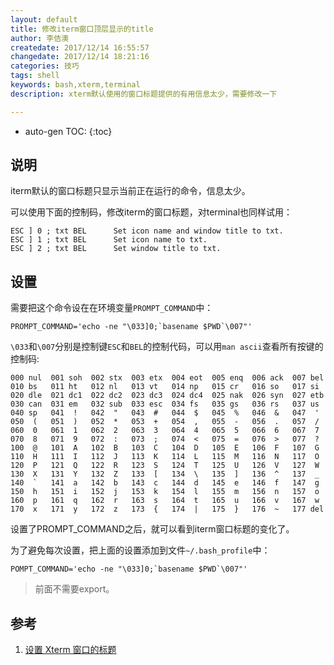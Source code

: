 ```yaml
---
layout: default
title: 修改iterm窗口顶层显示的title
author: 李佶澳
createdate: 2017/12/14 16:55:57
changedate: 2017/12/14 18:21:16
categories: 技巧
tags: shell
keywords: bash,xterm,terminal
description: xterm默认使用的窗口标题提供的有用信息太少，需要修改一下

---
```


* auto-gen TOC:
{:toc}

## 说明

iterm默认的窗口标题只显示当前正在运行的命令，信息太少。

可以使用下面的控制码，修改iterm的窗口标题，对terminal也同样试用：

	ESC ] 0 ; txt BEL      Set icon name and window title to txt.
	ESC ] 1 ; txt BEL      Set icon name to txt.
	ESC ] 2 ; txt BEL      Set window title to txt.

## 设置

需要把这个命令设在在环境变量`PROMPT_COMMAND`中：

	PROMPT_COMMAND='echo -ne "\033]0;`basename $PWD`\007"'

`\033`和`\007`分别是控制键`ESC`和`BEL`的控制代码，可以用`man ascii`查看所有按键的控制码:

	000 nul  001 soh  002 stx  003 etx  004 eot  005 enq  006 ack  007 bel
	010 bs   011 ht   012 nl   013 vt   014 np   015 cr   016 so   017 si
	020 dle  021 dc1  022 dc2  023 dc3  024 dc4  025 nak  026 syn  027 etb
	030 can  031 em   032 sub  033 esc  034 fs   035 gs   036 rs   037 us
	040 sp   041  !   042  "   043  #   044  $   045  %   046  &   047  '
	050  (   051  )   052  *   053  +   054  ,   055  -   056  .   057  /
	060  0   061  1   062  2   063  3   064  4   065  5   066  6   067  7
	070  8   071  9   072  :   073  ;   074  <   075  =   076  >   077  ?
	100  @   101  A   102  B   103  C   104  D   105  E   106  F   107  G
	110  H   111  I   112  J   113  K   114  L   115  M   116  N   117  O
	120  P   121  Q   122  R   123  S   124  T   125  U   126  V   127  W
	130  X   131  Y   132  Z   133  [   134  \   135  ]   136  ^   137  _
	140  `   141  a   142  b   143  c   144  d   145  e   146  f   147  g
	150  h   151  i   152  j   153  k   154  l   155  m   156  n   157  o
	160  p   161  q   162  r   163  s   164  t   165  u   166  v   167  w
	170  x   171  y   172  z   173  {   174  |   175  }   176  ~   177 del

设置了PROMPT_COMMAND之后，就可以看到iterm窗口标题的变化了。

为了避免每次设置，把上面的设置添加到文件`~/.bash_profile`中：

	POMPT_COMMAND='echo -ne "\033]0;`basename $PWD`\007"'

>前面不需要export。

## 参考

1. [设置 Xterm 窗口的标题][1]

[1]: http://bbs.chinaunix.net/thread-1995855-1-1.html  " 设置 Xterm 窗口的标题" 
